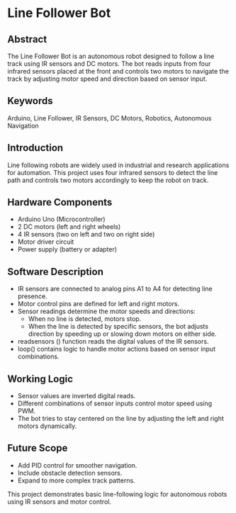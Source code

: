 ﻿# Line Follower Bot

## Abstract
The Line Follower Bot is an autonomous robot designed to follow a line track using IR sensors and DC motors. The bot reads inputs from four infrared sensors placed at the front and controls two motors to navigate the track by adjusting motor speed and direction based on sensor input.

## Keywords
Arduino, Line Follower, IR Sensors, DC Motors, Robotics, Autonomous Navigation

## Introduction
Line following robots are widely used in industrial and research applications for automation. This project uses four infrared sensors to detect the line path and controls two motors accordingly to keep the robot on track.

## Hardware Components
- Arduino Uno (Microcontroller)
- 2 DC motors (left and right wheels)
- 4 IR sensors (two on left and two on right side)
- Motor driver circuit
- Power supply (battery or adapter)

## Software Description
- IR sensors are connected to analog pins A1 to A4 for detecting line presence.
- Motor control pins are defined for left and right motors.
- Sensor readings determine the motor speeds and directions:
  - When no line is detected, motors stop.
  - When the line is detected by specific sensors, the bot adjusts direction by speeding up or slowing down motors on either side.
- readsensors () function reads the digital values of the IR sensors.
- loop() contains logic to handle motor actions based on sensor input combinations.

## Working Logic
- Sensor values are inverted digital reads.
- Different combinations of sensor inputs control motor speed using PWM.
- The bot tries to stay centered on the line by adjusting the left and right motors dynamically.

## Future Scope
- Add PID control for smoother navigation.
- Include obstacle detection sensors.
- Expand to more complex track patterns.

This project demonstrates basic line-following logic for autonomous robots using IR sensors and motor control.
